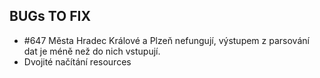 ## BUGs TO FIX
- #647 Města Hradec Králové a Plzeň nefungují, výstupem z parsování dat je méně než do nich vstupují.
- Dvojité načítání resources